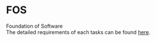 # FOS
Foundation of Software\
The detailed requirements of each tasks can be found [here](https://fos2021.github.io/assignments.html).
